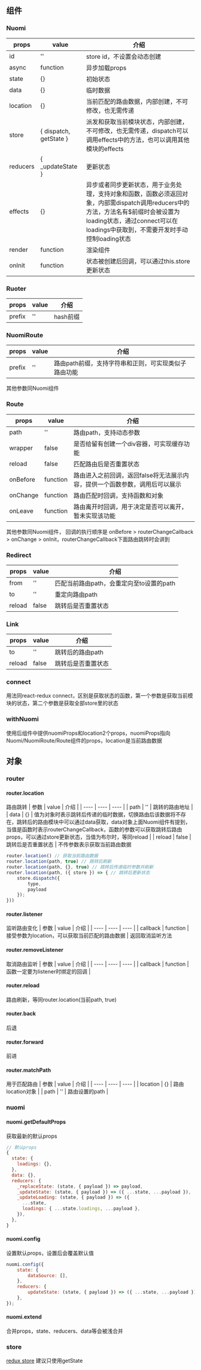 ## 组件
### Nuomi
|  props   | value  |  介绍  |
|  ----  | ----  | ---- |
| id  | '' | store id，不设置会动态创建 |
| async  | function | 异步加载props |
| state  | {} | 初始状态 |
| data  | {} | 临时数据 |
| location  | {} | 当前匹配的路由数据，内部创建，不可修改，也无需传递 |
| store  | { dispatch, getState } | 派发和获取当前模块状态，内部创建，不可修改，也无需传递，dispatch可以调用effects中的方法，也可以调用其他模块的effects |
| reducers  | { _updateState } | 更新状态 |
| effects  | {} | 异步或者同步更新状态，用于业务处理，支持对象和函数，函数必须返回对象，内部需dispatch调用reducers中的方法，方法名有$前缀时会被设置为loading状态，通过connect可以在loadings中获取到，不需要开发时手动控制loading状态 |
| render  | function | 渲染组件 |
| onInit  | function | 状态被创建后回调，可以通过this.store更新状态 |

### Ruoter
|  props   | value  |  介绍  |
|  ----  | ----  | ---- |
| prefix  | '' | hash前缀 |

### NuomiRoute
|  props   | value  |  介绍  |
|  ----  | ----  | ---- |
| prefix  | '' | 路由path前缀，支持字符串和正则，可实现类似子路由功能 |
其他参数同Nuomi组件

### Route
|  props   | value  |  介绍  |
|  ----  | ----  | ---- |
| path  | '' | 路由path，支持动态参数 |
| wrapper  | false | 是否给留有创建一个div容器，可实现缓存功能 |
| reload  | false | 匹配路由后是否重置状态 |
| onBefore  | function | 路由进入之前回调，返回false将无法展示内容，提供一个函数参数，调用后可以展示 |
| onChange  | function | 路由匹配时回调，支持函数和对象 |
| onLeave  | function | 路由离开时回调，用于决定是否可以离开，暂未实现该功能 |
其他参数同Nuomi组件，
回调的执行顺序是 onBefore > routerChangeCallback > onChange > onInit，routerChangeCallback下面路由跳转时会讲到

### Redirect
|  props   | value  |  介绍  |
|  ----  | ----  | ---- |
| from  | '' | 匹配当前路由path，会重定向至to设置的path |
| to  | '' | 重定向路由path |
| reload  | false | 跳转后是否重置状态 |

### Link
|  props   | value  |  介绍  |
|  ----  | ----  | ---- |
| to  | '' | 跳转后的路由path |
| reload  | false | 跳转后是否重置状态 |

### connect
用法同react-redux connect，区别是获取状态的函数，第一个参数是获取当前模块的状态，第二个参数是获取全部store里的状态

### withNuomi
使用后组件中提供nuomiProps和location2个props，nuomiProps指向Nuomi/NuomiRoute/Route组件的props，location是当前路由数据

## 对象
### router

#### router.location
路由跳转
|  参数   | value  |  介绍  |
|  ----  | ----  | ---- |
| path  | '' | 跳转的路由地址 |
| data  | {} | 值为对象时表示跳转后传递的临时数据，切换路由后该数据将不存在，跳转后的路由模块中可以通过data获取，data对象上面Nuomi组件有提到，当值是函数时表示routerChangeCallback，函数的参数可以获取跳转后路由props，可以通过store更新状态，当值为布尔时，等同reload |
| reload  | false | 跳转后是否重置状态 |
不传参数表示获取当前路由数据
```js
router.location() // 获取当前路由数据
router.location(path, true) // 跳转后刷新
router.location(path, {}, true) // 跳转后传递临时参数并刷新
router.location(path, ({ store }) => { // 跳转后更新状态
    store.dispatch({
        type,
        payload
    });
}))
```

#### router.listener
监听路由变化
|  参数   | value  |  介绍  |
|  ----  | ----  | ---- |
| callback  | function | 接受参数为location，可以获取当前匹配的路由数据 |
返回取消监听方法

#### router.removeListener
取消路由监听
|  参数   | value  |  介绍  |
|  ----  | ----  | ---- |
| callback  | function | 函数一定要为listener时绑定的回调 |

#### router.reload
路由刷新，等同router.location(当前path, true) 

#### router.back
后退

#### router.forward
前进

#### router.matchPath
用于匹配路由
|  参数   | value  |  介绍  |
|  ----  | ----  | ---- |
| location  | {} | 路由location对象 |
| path  | '' | 路由设置的path |

### nuomi

#### nuomi.getDefaultProps
获取最新的默认props
```js
// 默认props
{
  state: {
    loadings: {},
  },
  data: {},
  reducers: {
    _replaceState: (state, { payload }) => payload,
    _updateState: (state, { payload }) => ({ ...state, ...payload }),
    _updateLoading: (state, { payload }) => ({
      ...state,
      loadings: { ...state.loadings, ...payload },
    }),
  },
}
```

#### nuomi.config
设置默认props，设置后会覆盖默认值
```js
nuomi.config({
    state: {
        dataSource: [],
    },
    reducers: {
        updateState: (state, { payload }) => ({ ...state, ...payload }),
    },
});
```

#### nuomi.extend
合并props，state、reducers、data等会被浅合并

### store
[redux store](https://cn.redux.js.org/docs/basics/Store.html)
建议只使用getState